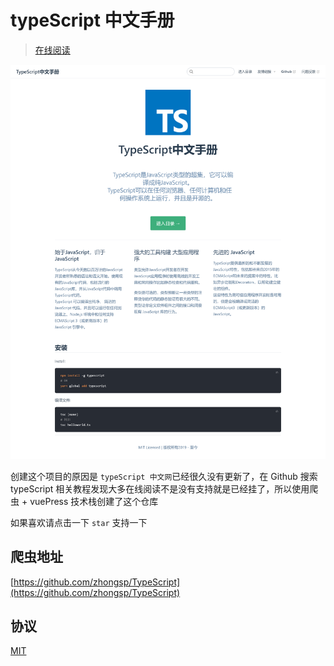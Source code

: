 # typeScript 中文手册

> [在线阅读](https://bosens-china.github.io/Typescript-manual/)

![logo](/img/hean.png)

创建这个项目的原因是 `typeScript 中文网`已经很久没有更新了，在 Github 搜索 typeScript 相关教程发现大多在线阅读不是没有支持就是已经挂了，所以使用爬虫 + vuePress 技术栈创建了这个仓库

如果喜欢请点击一下 `star` 支持一下

## 爬虫地址

[https://github.com/zhongsp/TypeScript](https://github.com/zhongsp/TypeScript)

## 协议

[MIT](/License)
